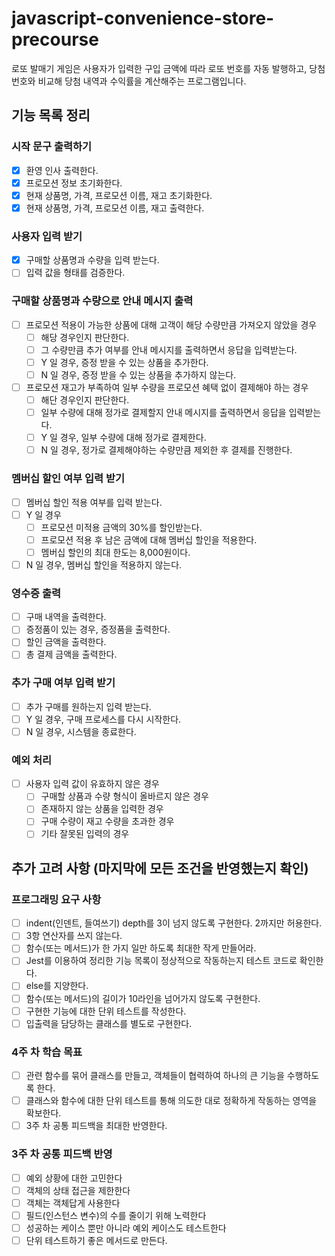 # javascript-convenience-store-precourse

로또 발매기 게임은 사용자가 입력한 구입 금액에 따라 로또 번호를 자동 발행하고, 당첨 번호와 비교해 당첨 내역과 수익률을 계산해주는 프로그램입니다.

## 기능 목록 정리

### 시작 문구 출력하기

- [x] 환영 인사 출력한다.
- [x] 프로모션 정보 초기화한다.
- [x] 현재 상품명, 가격, 프로모션 이름, 재고 초기화한다.
- [x] 현재 상품명, 가격, 프로모션 이름, 재고 출력한다.

### 사용자 입력 받기

- [x] 구매할 상품명과 수량을 입력 받는다.
- [ ] 입력 값을 형태를 검증한다.

### 구매할 상품명과 수량으로 안내 메시지 출력

- [ ] 프로모션 적용이 가능한 상품에 대해 고객이 해당 수량만큼 가져오지 않았을 경우
  - [ ] 해당 경우인지 판단한다.
  - [ ] 그 수량만큼 추가 여부를 안내 메시지를 출력하면서 응답을 입력받는다.
  - [ ] Y 일 경우, 증정 받을 수 있는 상품을 추가한다.
  - [ ] N 일 경우, 증정 받을 수 있는 상품을 추가하지 않는다.
- [ ] 프로모션 재고가 부족하여 일부 수량을 프로모션 혜택 없이 결제해야 하는 경우
  - [ ] 해단 경우인지 판단한다.
  - [ ] 일부 수량에 대해 정가로 결제할지 안내 메시지를 출력하면서 응답을 입력받는다.
  - [ ] Y 일 경우, 일부 수량에 대해 정가로 결제한다.
  - [ ] N 일 경우, 정가로 결제해야하는 수량만큼 제외한 후 결제를 진행한다.

### 멤버십 할인 여부 입력 받기

- [ ] 멤버십 할인 적용 여부를 입력 받는다.
- [ ] Y 일 경우
  - [ ] 프로모션 미적용 금액의 30%를 할인받는다.
  - [ ] 프로모션 적용 후 남은 금액에 대해 멤버십 할인을 적용한다.
  - [ ] 멤버십 할인의 최대 한도는 8,000원이다.
- [ ] N 일 경우, 멤버십 할인을 적용하지 않는다.

### 영수증 출력

- [ ] 구매 내역을 출력한다.
- [ ] 증정품이 있는 경우, 증정품을 출력한다.
- [ ] 할인 금액을 출력한다.
- [ ] 총 결제 금액을 출력한다.

### 추가 구매 여부 입력 받기

- [ ] 추가 구매를 원하는지 입력 받는다.
- [ ] Y 일 경우, 구매 프로세스를 다시 시작한다.
- [ ] N 일 경우, 시스템을 종료한다.

### 예외 처리

- [ ] 사용자 입력 값이 유효하지 않은 경우
  - [ ] 구매할 상품과 수량 형식이 올바르지 않은 경우
  - [ ] 존재하지 않는 상품을 입력한 경우
  - [ ] 구매 수량이 재고 수량을 초과한 경우
  - [ ] 기타 잘못된 입력의 경우

## 추가 고려 사항 (마지막에 모든 조건을 반영했는지 확인)

### 프로그래밍 요구 사항

- [ ] indent(인덴트, 들여쓰기) depth를 3이 넘지 않도록 구현한다. 2까지만 허용한다.
- [ ] 3항 연산자를 쓰지 않는다.
- [ ] 함수(또는 메서드)가 한 가지 일만 하도록 최대한 작게 만들어라.
- [ ] Jest를 이용하여 정리한 기능 목록이 정상적으로 작동하는지 테스트 코드로 확인한다.
- [ ] else를 지양한다.
- [ ] 함수(또는 메서드)의 길이가 10라인을 넘어가지 않도록 구현한다.
- [ ] 구현한 기능에 대한 단위 테스트를 작성한다.
- [ ] 입출력을 담당하는 클래스를 별도로 구현한다.

### 4주 차 학습 목표

- [ ] 관련 함수를 묶어 클래스를 만들고, 객체들이 협력하여 하나의 큰 기능을 수행하도록 한다.
- [ ] 클래스와 함수에 대한 단위 테스트를 통해 의도한 대로 정확하게 작동하는 영역을 확보한다.
- [ ] 3주 차 공통 피드백을 최대한 반영한다.

### 3주 차 공통 피드백 반영

- [ ] 예외 상황에 대한 고민한다
- [ ] 객체의 상태 접근을 제한한다
- [ ] 객체는 객체답게 사용한다
- [ ] 필드(인스턴스 변수)의 수를 줄이기 위해 노력한다
- [ ] 성공하는 케이스 뿐만 아니라 예외 케이스도 테스트한다
- [ ] 단위 테스트하기 좋은 메서드로 만든다.
